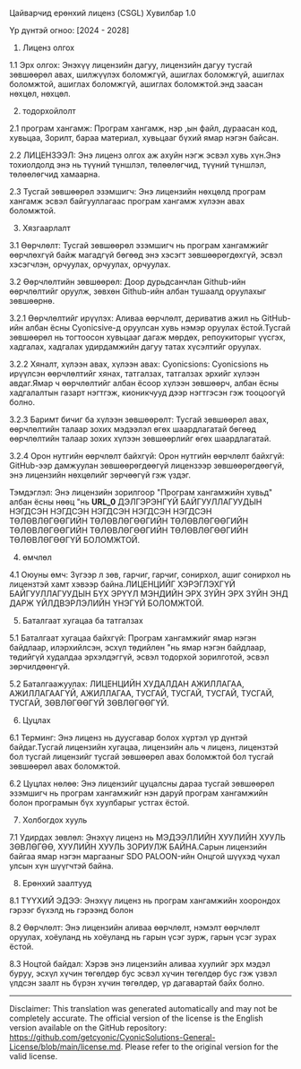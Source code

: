 Цайварчид ерөнхий лиценз (CSGL)
Хувилбар 1.0

Үр дүнтэй огноо: [2024 - 2028]

1. Лиценз олгох

1.1 Эрх олгох: Энэхүү лицензийн дагуу, лицензийн дагуу тусгай зөвшөөрөл авах, шилжүүлэх боломжгүй, ашиглах боломжгүй, ашиглах боломжтой, ашиглах боломжгүй, ашиглах боломжтой.энд заасан нөхцөл, нөхцөл.

2. тодорхойлолт

2.1 програм хангамж: Програм хангамж, нэр ,ын файл, дураасан код, хувьцаа, Зорилт, бараа материал, хувьцааг бүхий ямар нэгэн байсан.

2.2 ЛИЦЕНЗЭЭЛ: Энэ лиценз олгох аж ахуйн нэгж эсвэл хувь хүн.Энэ тохиолдолд энэ нь түүний түншлэл, төлөөлөгчид, түүний түншлэл, төлөөлөгчид хамаарна.

2.3 Тусгай зөвшөөрөл эзэмшигч: Энэ лицензийн нөхцөлд програм хангамж эсвэл байгууллагаас програм хангамж хүлээн авах боломжтой.

3. Хязгаарлалт

3.1 Өөрчлөлт: Тусгай зөвшөөрөл эзэмшигч нь програм хангамжийг өөрчлөхгүй байж магадгүй бөгөөд энэ хэсэгт зөвшөөрөгдөхгүй, эсвэл хэсэгчлэн, орчуулах, орчуулах, орчуулах.

3.2 Өөрчлөлтийн зөвшөөрөл: Доор дурьдсанчлан Github-ийн өөрчлөлтийг оруулж, зөвхөн Github-ийн албан тушаалд оруулахыг зөвшөөрнө.

3.2.1 Өөрчлөлтийг ирүүлэх: Аливаа өөрчлөлт, дериватив ажил нь GitHub-ийн албан ёсны Cyonicsive-д оруулсан хувь нэмэр оруулах ёстой.Тусгай зөвшөөрөл нь тогтоосон хувьцааг дагаж мөрдөх, репоукиторыг үүсгэх, хадгалах, хадгалах удирдамжийн дагуу татах хүсэлтийг оруулах.

3.2.2 Хяналт, хүлээн авах, хүлээн авах: Cyonicsions: Cyonicsions нь ирүүлсэн өөрчлөлтийг хянах, татгалзах, татгалзах эрхийг хүлээн авдаг.Ямар ч өөрчлөлтийг албан ёсоор хүлээн зөвшөөрч, албан ёсны хадгалалтын газарт нэгтгэж, кионикчууд дээр нэгтгэсэн гэж тооцоогүй болно.

3.2.3 Баримт бичиг ба хүлээн зөвшөөрөлт: Тусгай зөвшөөрөл авах, өөрчлөлтийн талаар зохих мэдээлэл өгөх шаардлагатай бөгөөд өөрчлөлтийн талаар зохих хүлээн зөвшөөрлийг өгөх шаардлагатай.

3.2.4 Орон нутгийн өөрчлөлт байхгүй: Орон нутгийн өөрчлөлт байхгүй: GitHub-ээр дамжуулан зөвшөөрөгдөөгүй лицензээр зөвшөөрөгдөөгүй, энэ лицензийн нөхцөлийг зөрчөөгүй гэж үздэг.

Тэмдэглэл: Энэ лицензийн зорилгоор "Програм хангамжийн хувьд" албан ёсны нөөц "нь __URL_0__ ДЭЛГЭРЭНГҮЙ БАЙГУУЛЛАГУУДЫН НЭГДСЭН НЭГДСЭН НЭГДСЭН НЭГДСЭН НЭГДСЭН ТӨЛӨВЛӨГӨӨГИЙН ТӨЛӨВЛӨГӨӨГИЙН ТӨЛӨВЛӨГӨӨГИЙН ТӨЛӨВЛӨГӨӨГИЙН ТӨЛӨВЛӨГӨӨГИЙН ТӨЛӨВЛӨГӨӨГИЙН ТӨЛӨВЛӨГӨӨГҮЙ БОЛОМЖТОЙ.

4. өмчлөл

4.1 Оюуны өмч: Зүгээр л зөв, гарчиг, гарчиг, сонирхол, ашиг сонирхол нь лицензтэй хамт хэвээр байна.ЛИЦЕНЦИЙГ ХЭРЭГЛЭХГҮЙ БАЙГУУЛЛАГУУДЫН БҮХ ЭРҮҮЛ МЭНДИЙН ЭРХ ЗҮЙН ЭРХ ЗҮЙН ЭНД ДАРЖ ҮЙЛДВЭРЛЭЛИЙН ҮНЭГҮЙ БОЛОМЖТОЙ.

5. Баталгаат хугацаа ба татгалзах

5.1 Баталгаат хугацаа байхгүй: Програм хангамжийг ямар нэгэн байдлаар, илэрхийлсэн, эсхүл төдийлөн "нь ямар нэгэн байдлаар, төдийгүй худалдаа эрхэлдэггүй, эсвэл тодорхой зорилготой, эсвэл зөрчилдөөнгүй.

5.2 Баталгаажуулах: ЛИЦЕНЦИЙН ХУДАЛДАН АЖИЛЛАГАА, АЖИЛЛАГААГҮЙ, АЖИЛЛАГАА, ТУСГАЙ, ТУСГАЙ, ТУСГАЙ, ТУСГАЙ, ТУСГАЙ, ЗӨВЛӨГӨӨГҮЙ ЗӨВЛӨГӨӨГҮЙ.

6. Цуцлах

6.1 Терминг: Энэ лиценз нь дуусгавар болох хүртэл үр дүнтэй байдаг.Тусгай лицензийн хугацаа, лицензийн аль ч лиценз, лицензтэй бол тусгай лицензийг тусгай зөвшөөрөл авах боломжтой бол тусгай зөвшөөрөл авах боломжтой.

6.2 Цуцлах нөлөө: Энэ лицензийг цуцалсны дараа тусгай зөвшөөрөл эзэмшигч нь програм хангамжийг нэн даруй програм хангамжийн болон програмын бүх хуулбарыг устгах ёстой.

7. Холбогдох хууль

7.1 Удирдах зөвлөл: Энэхүү лиценз нь МЭДЭЭЛЛИЙН ХУУЛИЙН ХУУЛЬ ЗӨВЛӨГӨӨ, ХУУЛИЙН ХУУЛЬ ЗОРИУЛЖ БАЙНА.Сарын лицензийн байгаа ямар нэгэн маргааныг SDO PALOON-ийн Онцгой шүүхэд чухал улсын хүн шүүгчтэй байна.

8. Ерөнхий заалтууд

8.1 ТҮҮХИЙ ЭДЭЭ: Энэхүү лиценз нь програм хангамжийн хоорондох гэрээг бүхэлд нь гэрээнд болон

8.2 Өөрчлөлт: Энэ лицензийн аливаа өөрчлөлт, нэмэлт өөрчлөлт оруулах, хоёуланд нь хоёуланд нь гарын үсэг зурж, гарын үсэг зурах ёстой.

8.3 Ноцтой байдал: Хэрэв энэ лицензийн аливаа хуулийг эрх мэдэл буруу, эсхүл хүчин төгөлдөр бус эсвэл хүчин төгөлдөр бус гэж үзвэл үлдсэн заалт нь бүрэн хүчин төгөлдөр, үр дагавартай байх болно.

---
Disclaimer: This translation was generated automatically and may not be completely accurate. The official version of the license is the English version available on the GitHub repository: https://github.com/getcyonic/CyonicSolutions-General-License/blob/main/license.md. Please refer to the original version for the valid license.